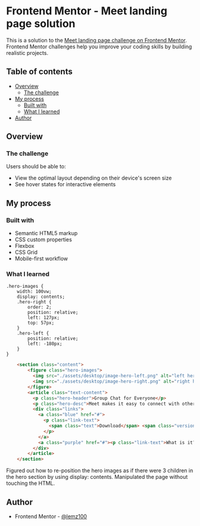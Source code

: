 # Frontend Mentor - Meet landing page solution

This is a solution to the [Meet landing page challenge on Frontend Mentor](https://www.frontendmentor.io/challenges/meet-landing-page-rbTDS6OUR). Frontend Mentor challenges help you improve your coding skills by building realistic projects. 

## Table of contents

- [Overview](#overview)
  - [The challenge](#the-challenge)
- [My process](#my-process)
  - [Built with](#built-with)
  - [What I learned](#what-i-learned)
- [Author](#author)

## Overview

### The challenge

Users should be able to:

- View the optimal layout depending on their device's screen size
- See hover states for interactive elements

## My process

### Built with

- Semantic HTML5 markup
- CSS custom properties
- Flexbox
- CSS Grid
- Mobile-first workflow

### What I learned

```less
.hero-images {
    width: 100vw;
    display: contents;
    .hero-right {
        order: 2;
        position: relative;
        left: 127px;
        top: 57px;
    }
    .hero-left {
        position: relative;
        left: -180px;
    }
}
```
```html
    <section class="content">
        <figure class="hero-images">
          <img src="./assets/desktop/image-hero-left.png" alt="left hero" class="hero-left">
          <img src="./assets/desktop/image-hero-right.png" alt="right hero" class="hero-right">
        </figure>
        <article class="text-content">
          <p class="hero-header">Group Chat for Everyone</p>
          <p class="hero-desc">Meet makes it easy to connect with others face-to-face virtually and collaborate across any device.</p>
          <div class="links">
            <a class="blue" href="#">
              <p class="link-text">
                <span class="text">Download</span> <span class="version">v1.3</span>
              </p>
            </a>
            <a class="purple" href="#"><p class="link-text">What is it?</p></a>
          </div>
        </article>
    </section>
```

Figured out how to re-position the hero images as if there were 3 children in the hero section by using display: contents. Manipulated the page without touching the HTML.

## Author

- Frontend Mentor - [@lemz100](https://www.frontendmentor.io/profile/lemz100)